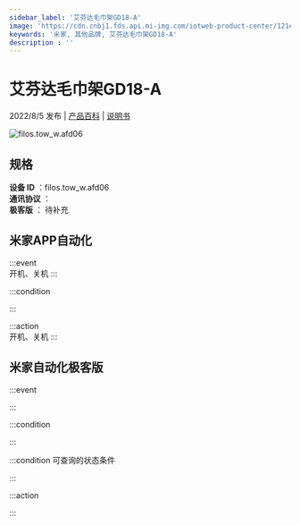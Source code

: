 ```yaml
---
sidebar_label: '艾芬达毛巾架GD18-A'
image: 'https://cdn.cnbj1.fds.api.mi-img.com/iotweb-product-center/121e81b618b6f44033f2df1ecd9f5b04_1657242004171.png?GalaxyAccessKeyId=AKVGLQWBOVIRQ3XLEW&Expires=9223372036854775807&Signature=Eb8UUPsmVSdfnlRNBAjszbGWD7U='
keywords: '米家, 其他品牌, 艾芬达毛巾架GD18-A'
description : ''
---
```

# 艾芬达毛巾架GD18-A

2022/8/5 发布 | [产品百科](https://home.mi.com/webapp/content/baike/product/index.html?model=filos.tow_w.afd06/) | [说明书](https://home.mi.com/views/introduction.html?model=filos.tow_w.afd06&region=cn)

![filos.tow_w.afd06](https://cdn.cnbj1.fds.api.mi-img.com/iotweb-product-center/121e81b618b6f44033f2df1ecd9f5b04_1657242004171.png?GalaxyAccessKeyId=AKVGLQWBOVIRQ3XLEW&Expires=9223372036854775807&Signature=Eb8UUPsmVSdfnlRNBAjszbGWD7U=)

## 规格  
> 
**设备 ID** ：filos.tow_w.afd06  
**通讯协议** ：  
**极客版**  ： 待补充 


## 米家APP自动化  

:::event  
开机、关机
:::

:::condition  

:::

:::action   
开机、关机
:::

## 米家自动化极客版  

:::event  

:::

:::condition  

:::

:::condition 可查询的状态条件  

:::

:::action  

:::

        
